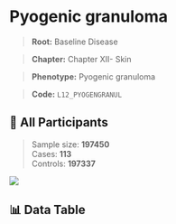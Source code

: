 # Pyogenic granuloma

> **Root:** Baseline Disease  

> **Chapter:** Chapter XII- Skin  

> **Phenotype:** Pyogenic granuloma  

> **Code:** `L12_PYOGENGRANUL`

## 🧪 All Participants  
> Sample size: **197450**  
> Cases: **113**  
> Controls: **197337**
<img src="/Sensitive/Figures/ALL/Incidence/L12_PYOGENGRANUL.png"/>

## 📊 Data Table
<CsvTableMRF src="/Sensitive/Data/ALL/Incidence/COX_L12_PYOGENGRANUL.csv"/>

